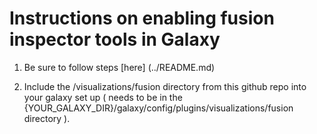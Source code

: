 # Instructions on enabling fusion inspector tools in Galaxy

1. Be sure to follow steps [here] (../README.md) 

2. Include the /visualizations/fusion directory from this github repo into your galaxy set up ( needs to be in the {YOUR_GALAXY_DIR}/galaxy/config/plugins/visualizations/fusion directory ).


